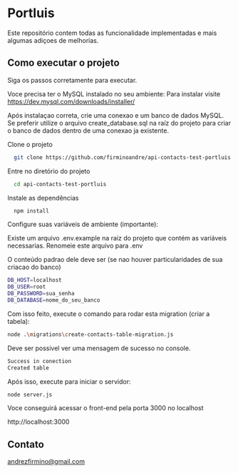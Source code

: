 # Portluis

Este repositório contem todas as funcionalidade implementadas e mais algumas adiçoes
de melhorias.

## Como executar o projeto

Siga os passos corretamente para executar.

Voce precisa ter o MySQL instalado no seu ambiente:
Para instalar visite https://dev.mysql.com/downloads/installer/

Após instalaçao correta, crie uma conexao e um banco de dados MySQL. Se preferir utilize o arquivo create_database.sql na raíz do projeto para criar o banco de dados dentro de uma conexao ja existente.

Clone o projeto

```bash
  git clone https://github.com/firminoandre/api-contacts-test-portluis
```

Entre no diretório do projeto

```bash
  cd api-contacts-test-portluis
```

Instale as dependências

```bash
  npm install
```

Configure suas variáveis de ambiente (importante):

Existe um arquivo .env.example na raíz do projeto que contém as variáveis necessarias.
Renomeie este arquivo para .env

O conteúdo padrao dele deve ser (se nao houver particularidades de sua criacao do banco)

```bash
DB_HOST=localhost
DB_USER=root
DB_PASSWORD=sua_senha
DB_DATABASE=nome_do_seu_banco
```

Com isso feito, execute o comando para rodar esta migration (criar a tabela):

```bash
node .\migrations\create-contacts-table-migration.js
```

Deve ser possivel ver uma mensagem de sucesso no console.

```bash
Success in conection
Created table
```

Após isso, execute para iniciar o servidor:

```bash
node server.js
```

Voce conseguirá acessar o front-end pela porta 3000 no localhost

http://localhost:3000

## Contato

andrezfirmino@gmail.com
